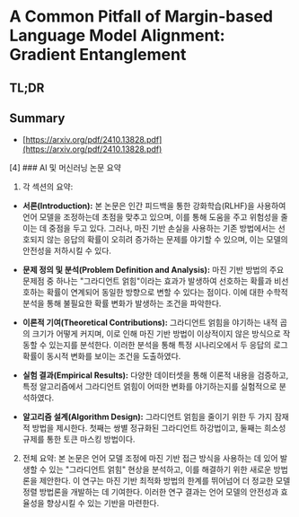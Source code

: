 # A Common Pitfall of Margin-based Language Model Alignment: Gradient Entanglement
## TL;DR
## Summary
- [https://arxiv.org/pdf/2410.13828.pdf](https://arxiv.org/pdf/2410.13828.pdf)

[4] ### AI 및 머신러닝 논문 요약 

1. 각 섹션의 요약: 
- **서론(Introduction):** 
본 논문은 인간 피드백을 통한 강화학습(RLHF)을 사용하여 언어 모델을 조정하는데 초점을 맞추고 있으며, 이를 통해 도움을 주고 위험성을 줄이는 데 중점을 두고 있다. 그러나, 마진 기반 손실을 사용하는 기존 방법에서는 선호되지 않는 응답의 확률이 오히려 증가하는 문제를 야기할 수 있으며, 이는 모델의 안전성을 저하시킬 수 있다.

- **문제 정의 및 분석(Problem Definition and Analysis):** 
마진 기반 방법의 주요 문제점 중 하나는 "그라디언트 얽힘"이라는 효과가 발생하여 선호하는 확률과 비선호하는 확률이 연계되어 동일한 방향으로 변할 수 있다는 점이다. 이에 대한 수학적 분석을 통해 불필요한 확률 변화가 발생하는 조건을 파악한다.

- **이론적 기여(Theoretical Contributions):** 
그라디언트 얽힘을 야기하는 내적 곱의 크기가 어떻게 커지며, 이로 인해 마진 기반 방법이 이상적이지 않은 방식으로 작동할 수 있는지를 분석한다. 이러한 분석을 통해 특정 시나리오에서 두 응답의 로그 확률이 동시적 변화를 보이는 조건을 도출하였다.

- **실험 결과(Empirical Results):** 
다양한 데이터셋을 통해 이론적 내용을 검증하고, 특정 알고리즘에서 그라디언트 얽힘이 어떠한 변화를 야기하는지를 실험적으로 분석하였다.

- **알고리즘 설계(Algorithm Design):** 
그라디언트 얽힘을 줄이기 위한 두 가지 잠재적 방법을 제시한다. 첫째는 쌍별 정규화된 그라디언트 하강법이고, 둘째는 희소성 규제를 통한 토큰 마스킹 방법이다.

2. 전체 요약:
본 논문은 언어 모델 조정에 마진 기반 접근 방식을 사용하는 데 있어 발생할 수 있는 "그라디언트 얽힘" 현상을 분석하고, 이를 해결하기 위한 새로운 방법론을 제안한다. 이 연구는 마진 기반 최적화 방법의 한계를 뛰어넘어 더 정교한 모델 정렬 방법론을 개발하는 데 기여한다. 이러한 연구 결과는 언어 모델의 안전성과 효율성을 향상시킬 수 있는 기반을 마련한다.